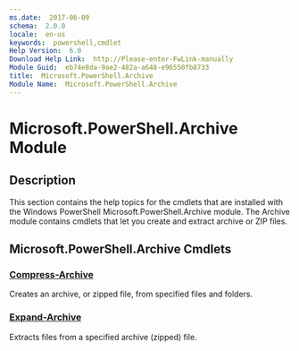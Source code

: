 ```yaml
---
ms.date:  2017-06-09
schema:  2.0.0
locale:  en-us
keywords:  powershell,cmdlet
Help Version:  6.0
Download Help Link:  http://Please-enter-FwLink-manually
Module Guid:  eb74e8da-9ae2-482a-a648-e96550fb8733
title:  Microsoft.PowerShell.Archive
Module Name:  Microsoft.PowerShell.Archive
---
```


# Microsoft.PowerShell.Archive Module
## Description
This section contains the help topics for the cmdlets that are installed with the Windows PowerShell Microsoft.PowerShell.Archive module. The Archive module contains cmdlets that let you create and extract archive or ZIP files.

## Microsoft.PowerShell.Archive Cmdlets
### [Compress-Archive](compress-archive.md)
Creates an archive, or zipped file, from specified files and folders.


### [Expand-Archive](expand-archive.md)
Extracts files from a specified archive (zipped) file.

